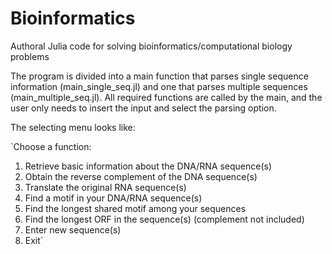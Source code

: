 # Bioinformatics
Authoral Julia code for solving bioinformatics/computational biology problems

The program is divided into a main function that parses single sequence information (main_single_seq.jl) and one that parses multiple sequences (main_multiple_seq.jl).
All required functions are called by the main, and the user only needs to insert the input and select the parsing option.

The selecting menu looks like:

`Choose a function:
1. Retrieve basic information about the DNA/RNA sequence(s)
2. Obtain the reverse complement of the DNA sequence(s)
3. Translate the original RNA sequence(s)
4. Find a motif in your DNA/RNA sequence(s)
5. Find the longest shared motif among your sequences
6. Find the longest ORF in the sequence(s) (complement not included)
7. Enter new sequence(s)
0. Exit`
